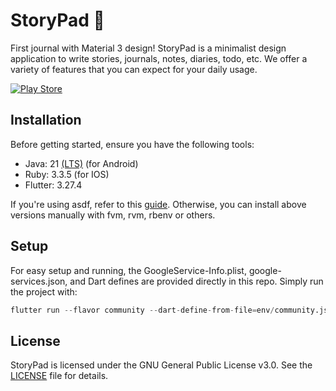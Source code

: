 # StoryPad 📝

<!-- ![cover](https://repository-images.githubusercontent.com/444136870/43a054a0-50ad-47d7-a680-4a12507a77d2) -->

First journal with Material 3 design! StoryPad is a minimalist design application to write stories, journals, notes, diaries, todo, etc. We offer a variety of features that you can expect for your daily usage.

<!-- [![App Store](https://img.shields.io/badge/App_Store-0D96F6?style=for-the-badge&logo=app-store&logoColor=white)](https://apps.apple.com/us/app/spooky/id1629372753?platform=iphone) -->

[![Play Store](https://img.shields.io/badge/Google_Play-414141?style=for-the-badge&logo=google-play&logoColor=white)](https://play.google.com/store/apps/details?id=com.tc.writestory)

## Installation

Before getting started, ensure you have the following tools:

- Java: 21 [(LTS)](https://www.oracle.com/java/technologies/java-se-support-roadmap.html) (for Android)
- Ruby: 3.3.5 (for IOS)
- Flutter: 3.27.4

If you're using asdf, refer to this [guide](asdf.md). Otherwise, you can install above versions manually with fvm, rvm, rbenv or others.

## Setup

For easy setup and running, the GoogleService-Info.plist, google-services.json, and Dart defines are provided directly in this repo. Simply run the project with:

```s
flutter run --flavor community --dart-define-from-file=env/community.json --target=lib/main_community.dart
```

## License

StoryPad is licensed under the GNU General Public License v3.0. See the [LICENSE](LICENSE) file for details.
